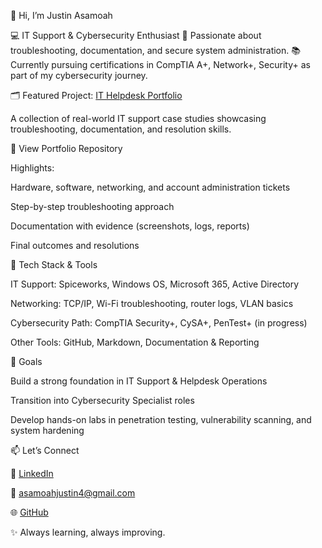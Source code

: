 👋 Hi, I’m Justin Asamoah

💻 IT Support & Cybersecurity Enthusiast
🔧 Passionate about troubleshooting, documentation, and secure system administration.
📚 Currently pursuing certifications in CompTIA A+, Network+, Security+ as part of my cybersecurity journey.

🗂️ Featured Project: [IT Helpdesk Portfolio](https://github.com/nanaantwii/it-helpdesk-portfolio)

A collection of real-world IT support case studies showcasing troubleshooting, documentation, and resolution skills.

📂 View Portfolio Repository

Highlights:

Hardware, software, networking, and account administration tickets

Step-by-step troubleshooting approach

Documentation with evidence (screenshots, logs, reports)

Final outcomes and resolutions

🔨 Tech Stack & Tools

IT Support: Spiceworks, Windows OS, Microsoft 365, Active Directory

Networking: TCP/IP, Wi-Fi troubleshooting, router logs, VLAN basics

Cybersecurity Path: CompTIA Security+, CySA+, PenTest+ (in progress)

Other Tools: GitHub, Markdown, Documentation & Reporting

🚀 Goals

Build a strong foundation in IT Support & Helpdesk Operations

Transition into Cybersecurity Specialist roles

Develop hands-on labs in penetration testing, vulnerability scanning, and system hardening

📫 Let’s Connect

💼 [LinkedIn](https://www.linkedin.com/in/justin-asamoah-a98721300/)

📧 asamoahjustin4@gmail.com

🌐 [GitHub](https://github.com/nanaantwii)

✨ Always learning, always improving.
